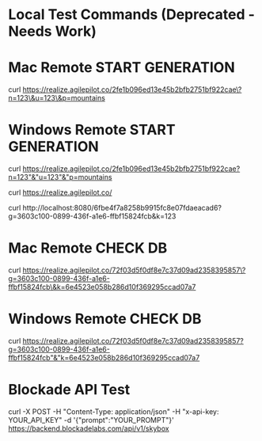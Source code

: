 # Local Test Commands (Deprecated - Needs Work)

# Mac Remote START GENERATION
curl https://realize.agilepilot.co/2fe1b096ed13e45b2bfb2751bf922cae\?n=123\&u=123\&p=mountains

# Windows Remote START GENERATION
curl https://realize.agilepilot.co/2fe1b096ed13e45b2bfb2751bf922cae?n=123"&"u=123"&"p=mountains

curl https://realize.agilepilot.co/

curl http://localhost:8080/6fbe4f7a8258b9915fc8e07fdaeacad6\?g=3603c100-0899-436f-a1e6-ffbf15824fcb\&k=123

# Mac Remote CHECK DB
curl https://realize.agilepilot.co/72f03d5f0df8e7c37d09ad2358395857\?g=3603c100-0899-436f-a1e6-ffbf15824fcb\&k=6e4523e058b286d10f369295ccad07a7

# Windows Remote CHECK DB
curl https://realize.agilepilot.co/72f03d5f0df8e7c37d09ad2358395857?g=3603c100-0899-436f-a1e6-ffbf15824fcb"&"k=6e4523e058b286d10f369295ccad07a7

# Blockade API Test
curl -X POST -H "Content-Type: application/json" -H "x-api-key: YOUR_API_KEY" -d '{"prompt":"YOUR_PROMPT"}' https://backend.blockadelabs.com/api/v1/skybox
